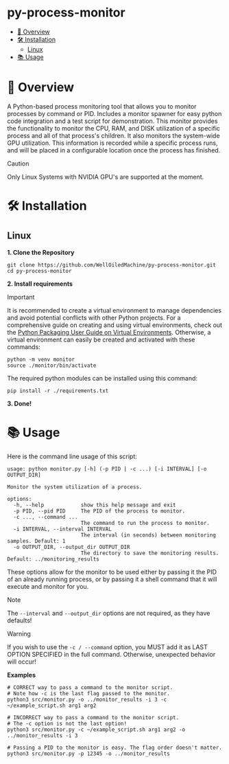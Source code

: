 # py-process-monitor
- [📝 Overview](#-overview)
- [🛠️ Installation](#%EF%B8%8F-installation)
  - [Linux](#linux)
- [📚 Usage](#-usage)
# 📝 Overview
A Python-based process monitoring tool that allows you to monitor processes by command or PID. Includes a monitor spawner for easy python code integration and a test script for demonstration.
This monitor provides the functionality to monitor the CPU, RAM, and DISK utilization of a specific process and all of that process's children. It also monitors the system-wide GPU utilization.
This information is recorded while a specific process runs, and will be placed in a configurable location once the process has finished.

> [!CAUTION]
> Only Linux Systems with NVIDIA GPU's are supported at the moment.

# 🛠️ Installation
## Linux

**1. Clone the Repository**
```
git clone https://github.com/WellOiledMachine/py-process-monitor.git
cd py-process-monitor
```
**2. Install requirements**
> [!IMPORTANT]  
> It is recommended to create a virtual environment to manage dependencies and avoid potential conflicts with other Python projects. For a comprehensive guide on creating and using virtual environments, check out the [Python Packaging User Guide on Virtual Environments](https://realpython.com/python-virtual-environments-a-primer/). Otherwise, a virtual environment can easily be created and activated with these commands:
> ```
> python -m venv monitor
> source ./monitor/bin/activate
> ```
The required python modules can be installed using this command:
```
pip install -r ./requirements.txt
```
**3. Done!**

# 📚 Usage
Here is the command line usage of this script:
```
usage: python monitor.py [-h] (-p PID | -c ...) [-i INTERVAL] [-o OUTPUT_DIR]

Monitor the system utilization of a process.

options:
  -h, --help            show this help message and exit
  -p PID, --pid PID     The PID of the process to monitor.
  -c ..., --command ...
                        The command to run the process to monitor.
  -i INTERVAL, --interval INTERVAL
                        The interval (in seconds) between monitoring samples. Default: 1
  -o OUTPUT_DIR, --output_dir OUTPUT_DIR
                        The directory to save the monitoring results. Default: ../monitoring_results
```

These options allow for the monitor to be used either by passing it the PID of an already running process, or by passing it a shell command that it will execute and monitor for you.  
> [!NOTE]
> The `--interval` and `--output_dir` options are not required, as they have defaults!

> [!WARNING]
> If you wish to use the `-c / --command` option, you MUST add it as LAST OPTION SPECIFIED in the full command.
> Otherwise, unexpected behavior will occur!

**Examples**
```
# CORRECT way to pass a command to the monitor script.
# Note how -c is the last flag passed to the monitor.
python3 src/monitor.py -o ../monitor_results -i 3 -c ~/example_script.sh arg1 arg2

# INCORRECT way to pass a command to the monitor script. 
# The -c option is not the last option!
python3 src/monitor.py -c ~/example_script.sh arg1 arg2 -o ../monitor_results -i 3

# Passing a PID to the monitor is easy. The flag order doesn't matter.
python3 src/monitor.py -p 12345 -o ../monitor_results
```
